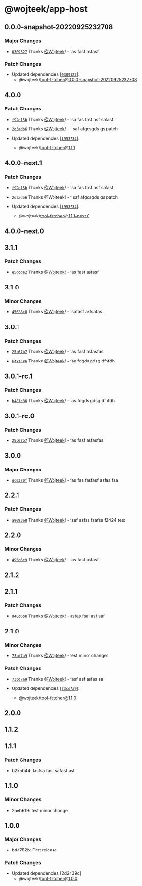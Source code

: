 # @wojteek/app-host

## 0.0.0-snapshot-20220925232708

### Major Changes

- [`0309327`](https://github.com/Wojteek/test-gh-registry/commit/0309327e951e89fbe77df0de18b7129bb9d9e02a) Thanks [@Wojteek](https://github.com/Wojteek)! - fas fasf asfasf

### Patch Changes

- Updated dependencies [[`0309327`](https://github.com/Wojteek/test-gh-registry/commit/0309327e951e89fbe77df0de18b7129bb9d9e02a)]:
  - @wojteek/tool-fetcher@0.0.0-snapshot-20220925232708

## 4.0.0

### Patch Changes

- [`f92c15b`](https://github.com/Wojteek/test-gh-registry/commit/f92c15b98cf402b1f1bf154c44897c0cceb65406) Thanks [@Wojteek](https://github.com/Wojteek)! - fsa fas fasf asf safasf

- [`2d5adb6`](https://github.com/Wojteek/test-gh-registry/commit/2d5adb6fa2a64d129751fda985fafb6f3eac090a) Thanks [@Wojteek](https://github.com/Wojteek)! - f saf afgdsgds gs patch

- Updated dependencies [[`f953734`](https://github.com/Wojteek/test-gh-registry/commit/f9537345f7142def0a5bcaad97f4d42da32fc2ac)]:
  - @wojteek/tool-fetcher@1.1.1

## 4.0.0-next.1

### Patch Changes

- [`f92c15b`](https://github.com/Wojteek/test-gh-registry/commit/f92c15b98cf402b1f1bf154c44897c0cceb65406) Thanks [@Wojteek](https://github.com/Wojteek)! - fsa fas fasf asf safasf

- [`2d5adb6`](https://github.com/Wojteek/test-gh-registry/commit/2d5adb6fa2a64d129751fda985fafb6f3eac090a) Thanks [@Wojteek](https://github.com/Wojteek)! - f saf afgdsgds gs patch

- Updated dependencies [[`f953734`](https://github.com/Wojteek/test-gh-registry/commit/f9537345f7142def0a5bcaad97f4d42da32fc2ac)]:
  - @wojteek/tool-fetcher@1.1.1-next.0

## 4.0.0-next.0

## 3.1.1

### Patch Changes

- [`e5dcde2`](https://github.com/Wojteek/test-gh-registry/commit/e5dcde2fd01e4480898b1aa2408db1e21580921e) Thanks [@Wojteek](https://github.com/Wojteek)! - fas fasf asfasf

## 3.1.0

### Minor Changes

- [`45628c8`](https://github.com/Wojteek/test-gh-registry/commit/45628c8e94153fa545c41f6caf6de01a4f42879e) Thanks [@Wojteek](https://github.com/Wojteek)! - fsafasf asfsafas

## 3.0.1

### Patch Changes

- [`25c67b7`](https://github.com/Wojteek/test-gh-registry/commit/25c67b7615af58721083799f508e019e9ab26a8a) Thanks [@Wojteek](https://github.com/Wojteek)! - fas fasf asfasfas

- [`b481c86`](https://github.com/Wojteek/test-gh-registry/commit/b481c869001cb053a41bcc13027f32fe93008594) Thanks [@Wojteek](https://github.com/Wojteek)! - fas fdgds gdsg dfhfdh

## 3.0.1-rc.1

### Patch Changes

- [`b481c86`](https://github.com/Wojteek/test-gh-registry/commit/b481c869001cb053a41bcc13027f32fe93008594) Thanks [@Wojteek](https://github.com/Wojteek)! - fas fdgds gdsg dfhfdh

## 3.0.1-rc.0

### Patch Changes

- [`25c67b7`](https://github.com/Wojteek/test-gh-registry/commit/25c67b7615af58721083799f508e019e9ab26a8a) Thanks [@Wojteek](https://github.com/Wojteek)! - fas fasf asfasfas

## 3.0.0

### Major Changes

- [`dc0370f`](https://github.com/Wojteek/test-gh-registry/commit/dc0370f5f6e1f25e24c06a14609fd5aaa78d98b0) Thanks [@Wojteek](https://github.com/Wojteek)! - fas fas fasfasf asfas fsa

## 2.2.1

### Patch Changes

- [`a9093e8`](https://github.com/Wojteek/test-gh-registry/commit/a9093e86f61f222086512bffbf49c5af6d467c7c) Thanks [@Wojteek](https://github.com/Wojteek)! - fsaf asfsa fsafsa f2424 test

## 2.2.0

### Minor Changes

- [`495c6c9`](https://github.com/Wojteek/test-gh-registry/commit/495c6c939cf927565e31f951e8fddf36aa869cfe) Thanks [@Wojteek](https://github.com/Wojteek)! - fas fasf asfasf

## 2.1.2

## 2.1.1

### Patch Changes

- [`d40c6bb`](https://github.com/Wojteek/test-gh-registry/commit/d40c6bbe2a0609c68bf42833f8af36e066cf22cf) Thanks [@Wojteek](https://github.com/Wojteek)! - asfas fsaf asf saf

## 2.1.0

### Minor Changes

- [`73cd7a9`](https://github.com/Wojteek/test-gh-registry/commit/73cd7a92e97b8cb8d588b5d332de95849d4a117c) Thanks [@Wojteek](https://github.com/Wojteek)! - test minor changes

### Patch Changes

- [`73cd7a9`](https://github.com/Wojteek/test-gh-registry/commit/73cd7a92e97b8cb8d588b5d332de95849d4a117c) Thanks [@Wojteek](https://github.com/Wojteek)! - fasf asf asfas sa

- Updated dependencies [[`73cd7a9`](https://github.com/Wojteek/test-gh-registry/commit/73cd7a92e97b8cb8d588b5d332de95849d4a117c)]:
  - @wojteek/tool-fetcher@1.1.0

## 2.0.0

## 1.1.2

## 1.1.1

### Patch Changes

- b255b44: fasfsa fasf safasf asf

## 1.1.0

### Minor Changes

- 2aeb619: test minor change

## 1.0.0

### Major Changes

- bdd752b: First release

### Patch Changes

- Updated dependencies [2d2439c]
  - @wojteek/tool-fetcher@1.0.0
